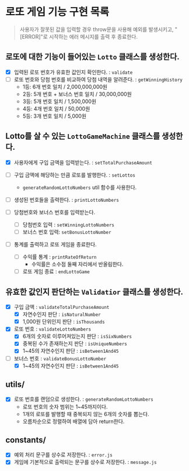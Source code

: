 # 로또 게임 기능 구현 목록

> 사용자가 잘못된 값을 입력할 경우 throw문을 사용해 예외를 발생시키고, "[ERROR]"로 시작하는 에러 메시지를 출력 후 종료한다.

## 로또에 대한 기능이 들어있는 `Lotto` 클래스를 생성한다.

- [x] 입력된 로또 번호가 유효한 값인지 확인한다. : `validate`
- [ ] 로또 번호와 당첨 번호를 비교하여 당첨 내역을 알려준다. : `getWinningHistory`
  - 1등: 6개 번호 일치 / 2,000,000,000원
  - 2등: 5개 번호 + 보너스 번호 일치 / 30,000,000원
  - 3등: 5개 번호 일치 / 1,500,000원
  - 4등: 4개 번호 일치 / 50,000원
  - 5등: 3개 번호 일치 / 5,000원

## Lotto를 살 수 있는 `LottoGameMachine` 클래스를 생성한다.

- [x] 사용자에게 구입 금액을 입력받는다. : `setTotalPurchaseAmount`
- [ ] 구입 금액에 해당하는 만큼 로또를 발행한다. : `setLottos`
  - `generateRandomLottoNumbers` util 함수를 사용한다.
- [ ] 생성된 번호들을 출력한다. : `printLottoNumbers`
- [ ] 당첨번호와 보너스 번호를 입력받는다.
  - [ ] 당첨번호 입력 : `setWinningLottoNumbers`
  - [ ] 보너스 번호 입력: `setBonusLottoNumber`
- [ ] 통계를 출력하고 로또 게임을 종료한다.

  - [ ] 수익률 통계 : `printRateOfReturn`
    - 수익률은 소수점 둘째 자리에서 반올림한다.
  - [ ] 로또 게임 종료 : `endLottoGame`

## 유효한 값인지 판단하는 `Validatior` 클래스를 생성한다.

- [x] 구입 금액 : `validateTotalPurchaseAmount`
  - [x] 자연수인지 판단 : `isNaturalNumber`
  - [x] 1,000원 단위인지 판단 : `isThousands`
- [x] 로또 번호 : `validateLottoNumbers`
  - [x] 6개의 숫자로 이루어져있는지 판단 : `isSixNumbers`
  - [x] 중복된 수가 존재하는지 판단 : `isUniqueNumbers`
  - [x] 1~45의 자연수인지 판단 : `isBetween1And45`
- [ ] 보너스 번호 : `validateBonusLottoNumber`
  - [x] 1~45의 자연수인지 판단 : `isBetween1And45`

## utils/

- [x] 로또 번호를 랜덤으로 생성한다. : `generateRandomLottoNumbers`
  - 로또 번호의 숫자 범위는 1~45까지이다.
  - 1개의 로또를 발행할 때 중복되지 않는 6개의 숫자를 뽑는다.
  - 오름차순으로 정렬하여 배열에 담아 return한다.

## constants/

- [x] 예외 처리 문구를 상수로 저장한다. : `error.js`
- [x] 게임에 기본적으로 출력되는 문구를 상수로 저장한다. : `message.js`
